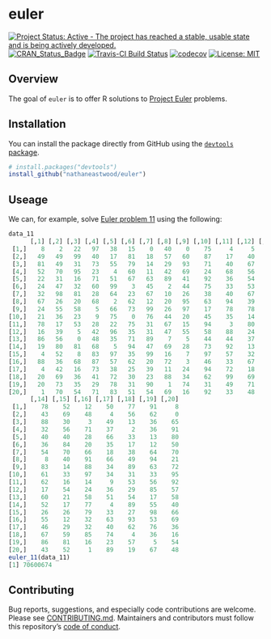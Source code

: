 <!-- README.md is generated from README.Rmd. Please edit that file -->
euler
=====

[![Project Status: Active - The project has reached a stable, usable
state and is being actively
developed.](http://www.repostatus.org/badges/latest/active.svg)](http://www.repostatus.org/#active)
[![CRAN\_Status\_Badge](http://www.r-pkg.org/badges/version/euler)](http://cran.r-project.org/package=euler)
[![Travis-CI Build
Status](https://travis-ci.org/nathaneastwood/euler.svg?branch=master)](https://travis-ci.org/nathaneastwood/euler)
[![codecov](https://codecov.io/gh/nathaneastwood/euler/branch/master/graph/badge.svg)](https://codecov.io/gh/nathaneastwood/euler)
[![License:
MIT](https://img.shields.io/badge/License-MIT-yellow.svg)](https://opensource.org/licenses/MIT)

Overview
--------

The goal of `euler` is to offer R solutions to [Project
Euler](https://projecteuler.net) problems.

Installation
------------

You can install the package directly from GitHub using the [`devtools`
package](https://github.com/r-lib/devtools).

``` r
# install.packages("devtools")
install_github("nathaneastwood/euler")
```

Useage
------

We can, for example, solve [Euler problem
11](https://projecteuler.net/problem=11) using the following:

``` r
data_11
      [,1] [,2] [,3] [,4] [,5] [,6] [,7] [,8] [,9] [,10] [,11] [,12] [,13]
 [1,]    8    2   22   97   38   15    0   40    0    75     4     5     7
 [2,]   49   49   99   40   17   81   18   57   60    87    17    40    98
 [3,]   81   49   31   73   55   79   14   29   93    71    40    67    53
 [4,]   52   70   95   23    4   60   11   42   69    24    68    56     1
 [5,]   22   31   16   71   51   67   63   89   41    92    36    54    22
 [6,]   24   47   32   60   99    3   45    2   44    75    33    53    78
 [7,]   32   98   81   28   64   23   67   10   26    38    40    67    59
 [8,]   67   26   20   68    2   62   12   20   95    63    94    39    63
 [9,]   24   55   58    5   66   73   99   26   97    17    78    78    96
[10,]   21   36   23    9   75    0   76   44   20    45    35    14     0
[11,]   78   17   53   28   22   75   31   67   15    94     3    80     4
[12,]   16   39    5   42   96   35   31   47   55    58    88    24     0
[13,]   86   56    0   48   35   71   89    7    5    44    44    37    44
[14,]   19   80   81   68    5   94   47   69   28    73    92    13    86
[15,]    4   52    8   83   97   35   99   16    7    97    57    32    16
[16,]   88   36   68   87   57   62   20   72    3    46    33    67    46
[17,]    4   42   16   73   38   25   39   11   24    94    72    18     8
[18,]   20   69   36   41   72   30   23   88   34    62    99    69    82
[19,]   20   73   35   29   78   31   90    1   74    31    49    71    48
[20,]    1   70   54   71   83   51   54   69   16    92    33    48    61
      [,14] [,15] [,16] [,17] [,18] [,19] [,20]
 [1,]    78    52    12    50    77    91     8
 [2,]    43    69    48     4    56    62     0
 [3,]    88    30     3    49    13    36    65
 [4,]    32    56    71    37     2    36    91
 [5,]    40    40    28    66    33    13    80
 [6,]    36    84    20    35    17    12    50
 [7,]    54    70    66    18    38    64    70
 [8,]     8    40    91    66    49    94    21
 [9,]    83    14    88    34    89    63    72
[10,]    61    33    97    34    31    33    95
[11,]    62    16    14     9    53    56    92
[12,]    17    54    24    36    29    85    57
[13,]    60    21    58    51    54    17    58
[14,]    52    17    77     4    89    55    40
[15,]    26    26    79    33    27    98    66
[16,]    55    12    32    63    93    53    69
[17,]    46    29    32    40    62    76    36
[18,]    67    59    85    74     4    36    16
[19,]    86    81    16    23    57     5    54
[20,]    43    52     1    89    19    67    48
euler_11(data_11)
[1] 70600674
```

Contributing
------------

Bug reports, suggestions, and especially code contributions are welcome.
Please see
[CONTRIBUTING.md](https://github.com/nathaneastwood/euler/blob/master/CONTRIBUTING.md).
Maintainers and contributors must follow this repository’s [code of
conduct](https://thoughtbot.com/open-source-code-of-conduct).
